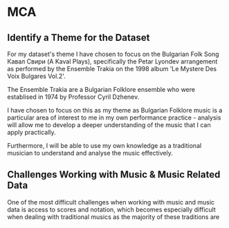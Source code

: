 # MCA

## Identify a Theme for the Dataset
For my dataset's theme I have chosen to focus on the Bulgarian Folk Song Кавал Свири (A Kaval Plays), specifically the Petar Lyondev arrangement as performed by the Ensemble Trakia on the 1998 album 'Le Mystere Des Voix Bulgares Vol.2'.

The Ensemble Trakia are a Bulgarian Folklore ensemble who were establised in 1974 by Professor Cyril Dzhenev.

I have chosen to focus on this as my theme as Bulgarian Folklore music is a particular area of interest to me in my own performance practice - analysis will allow me to develop a deeper understanding of the music that I can apply practically.

Furthermore, I will be able to use my own knowledge as a traditional musician to understand and analyse the music effectively.


## Challenges Working with Music & Music Related Data
One of the most difficult challenges when working with music and music data is access to scores and notation, which becomes especially difficult when dealing with traditional musics as the majority of these traditions are 

